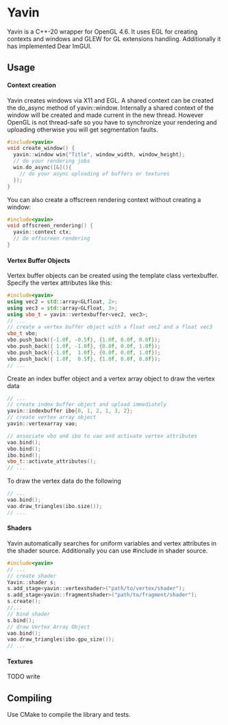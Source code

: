 Yavin
===

Yavin is a C++-20 wrapper for OpenGL 4.6.  It uses EGL for creating contexts
and windows and GLEW for GL extensions handling. Additionally it has
implemented Dear ImGUI.

## Usage
#### Context creation
Yavin creates windows via X11 and EGL. A shared context can be created the
do_async method of yavin::window. Internally a shared context of the window
will be created and made current in the new thread. However OpenGL is not
thread-safe so you have to synchronize your rendering and uploading otherwise
you will get segmentation faults.

``` cpp
#include<yavin>
void create_window() {
  yavin::window win{"Title", window_width, window_height};
  // do your rendering jobs
  win.do_async([&](){
    // do your async uploading of buffers or textures
  });
}
```

You can also create a offscreen rendering context without creating a window:
``` cpp
#include<yavin>
void offscreen_rendering() {
  yavin::context ctx;
  // do offscreen rendering
}
```

#### Vertex Buffer Objects
Vertex buffer objects can be created using the template class vertexbuffer.
Specify the vertex attributes like this:

``` cpp
#include<yavin>
using vec2 = std::array<GLfloat, 2>;
using vec3 = std::array<GLfloat, 3>;
using vbo_t = yavin::vertexbuffer<vec2, vec3>;
// ...
// create a vertex buffer object with a float vec2 and a float vec3
vbo_t vbo;
vbo.push_back({-1.0f, -0.5f}, {1.0f, 0.0f, 0.0f});
vbo.push_back({ 1.0f, -1.0f}, {0.0f, 0.0f, 1.0f});
vbo.push_back({-1.0f,  1.0f}, {0.0f, 0.0f, 1.0f});
vbo.push_back({ 1.0f,  0.5f}, {1.0f, 0.0f, 0.0f});
// ...
```

Create an index buffer object and a vertex array object to draw the vertex data
``` cpp
// ...
// create index buffer object and upload immediately
yavin::indexbuffer ibo{0, 1, 2, 1, 3, 2};
// create vertex array object
yavin::vertexarray vao;

// associate vbo and ibo to vao and activate vertex attributes
vao.bind();
vbo.bind();
ibo.bind();
vbo_t::activate_attributes();
// ...
``` 
To draw the vertex data do the following
``` cpp
// ...
vao.bind();
vao.draw_triangles(ibo.size());
// ...
``` 

#### Shaders
Yavin automatically searches for uniform variables and vertex attributes in the shader source. Additionally you can use #include in shader source.

``` cpp
#include<yavin>
// ...
// create shader
Yavin::shader s;
s.add_stage<yavin::vertexshader>("path/to/vertex/shader");
s.add_stage<yavin::fragmentshader>("path/to/fragment/shader");
s.create();
//...
// bind shader
s.bind();
// draw Vertex Array Object
vao.bind();
vao.draw_triangles(ibo.gpu_size());
// ...
``` 
#### Textures
TODO write

## Compiling
Use CMake to compile the library and tests.
